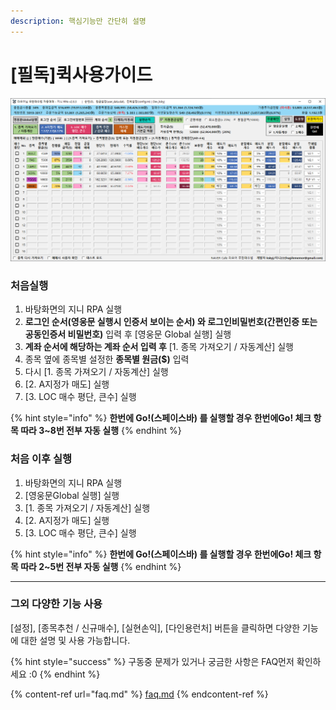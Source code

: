 ```yaml
---
description: 핵심기능만 간단히 설명
---
```


# \[필독]퀵사용가이드

![클릭해서 크게보세요](<.gitbook/assets/image (103) (1).png>)

### 처음실행&#x20;

1. 바탕화면의 지니 RPA 실행
2. **로그인 순서(영웅문 실행시 인증서 보이는 순서) 와 로그인비밀번호(간편인증 또는 공동인증서 비밀번호)** 입력 후 \[영웅문 Global 실행] 실행
3. **계좌 순서에 해당하는 계좌 순서 입력 후** \[1. 종목 가져오기 / 자동계산] 실행
4. 종목 옆에 종목별 설정한 **종목별 원금($)** 입력
5. 다시 \[1. 종목 가져오기 / 자동계산] 실행
6. \[2. A지정가 매도] 실행
7. \[3. LOC 매수 평단, 큰수] 실행

{% hint style="info" %}
**한번에 Go!(스페이스바) 를 실행할 경우 한번에Go! 체크 항목 따라 3\~8번 전부 자동 실행**
{% endhint %}

###

### 처음 이후 실행

1. 바탕화면의 지니 RPA 실행
2. \[영웅문Global 실행] 실행
3. \[1. 종목 가져오기 / 자동계산] 실행
4. \[2. A지정가 매도] 실행
5. \[3. LOC 매수 평단, 큰수] 실행

{% hint style="info" %}
**한번에 Go!(스페이스바) 를 실행할 경우 한번에Go! 체크 항목 따라 2\~5번 전부 자동 실행**
{% endhint %}

****

### 그외 다양한 기능 사용

\[설정], \[종목추천 / 신규매수], \[실현손익], \[다인용런처] 버튼을 클릭하면 다양한 기능에 대한 설명 및 사용 가능합니다.

{% hint style="success" %}
구동중 문제가 있거나 궁금한 사항은 FAQ먼저 확인하세요 :0
{% endhint %}

{% content-ref url="faq.md" %}
[faq.md](faq.md)
{% endcontent-ref %}

